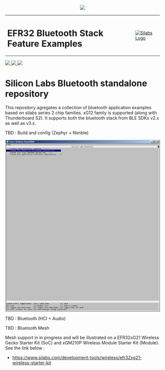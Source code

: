 <a href="https://www.bluetooth.com">
<p align="center">
  <img src="https://www.bluetooth.com/wp-content/themes/bluetooth/images/logos/bluetooth-logo-color-black.svg">
</p>
</a>

<table border="0">
  <tr>
    <td align="left" valign="middle">
    <h1>EFR32 Bluetooth Stack Feature Examples</h1>
  </td>
  <td align="left" valign="middle">
    <a href="https://www.silabs.com/wireless/bluetooth">
      <img src="https://www.silabs.com/etc.clientlibs/siliconlabs/clientlibs/clientlib-global/resources/images/redesign-logo.png"  title="Silicon Labs Gecko and Wireless Gecko MCUs" alt="Silabs Logo" width="250"/>
    </a>
  </td>
  </tr>
</table>

<a href="https://docs.silabs.com/bluetooth/latest/">
<img src="https://img.shields.io/badge/Silabs%20Bluetooth%20Mesh-documentation-blue.svg?longCache=true">
</a>

<a href="https://docs.silabs.com/bluetooth/latest/">
<img src="https://img.shields.io/badge/Silabs%20Bluetooth%20Low%20Energy-documentation-blue.svg?longCache=true">
</a>

<a href="https://www.zlib.net/zlib_license.html">
<img src="https://img.shields.io/badge/Zlib-license-lightgrey.svg?longCache=true">
</a>

# Silicon Labs Bluetooth standalone repository

This repository agregates a collection of bluetooth application examples based on silabs series 2 chip families. xG12 family is supported (along with Thunderboard S2).
It supports both the bluetooth stack from BLE SDKs v2.x as well as v3.x.

TBD : Build and config (Zephyr + Nimble)

<p align="center"><img src="./doc/images/menuconfig.png" alt="Kconfig" align="middle" width="600"/></img></p>

TBD : Bluetooth (HCI + Audio)

TBD : Bluetooth Mesh

Mesh support in in progress and will be illustrated on a EFR32xG21 Wireless Gecko Starter Kit (SoC) and xGM210P Wireless Module Starter Kit (Module). See the link below :
 - https://www.silabs.com/development-tools/wireless/efr32xg21-wireless-starter-kit  
